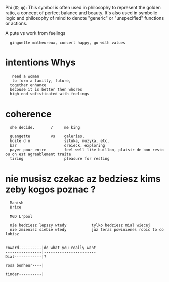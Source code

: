 Phi (Φ, φ): This symbol is often used in philosophy to represent the golden ratio, a concept of perfect balance and beauty. It's also used in symbolic logic and philosophy of mind to denote "generic" or "unspecified" functions or actions.

A
      pute vs work from feelings 
      
      ginguette malheureux, concert happy, go with values

# intentions Whys

       need a woman 
       to form a familly, future, 
      together enhance
      becouse it is better then whores
      high end sofisticated with feelings

# coherence
      she decide.       /     me king
 
      guangette         vs    galeries, 
      boite d n               sztuka, muzyka, etc. 
      bar                     dreieck, exploring 
      payer pour entre        feel well like buillon, plaisir de bon resto ou on est agreablement traite
      tiring                  pleasure for resting


# nie musisz czekac az bedziesz kims zeby kogos poznac ? 
      Manish
      Brice

      MGD L'pool

      nie bedziesz lepszy wtedy           tylko bedziesz mial wiecej 
      nie zmienisz siebie wtedy           juz teraz powinienes robic to co lubisz


## 
    coward----------|do what you really want
    ----------------|-----------------------
    Dial------------|?
    
    rosa bonheur----|
    
    tinder----------|